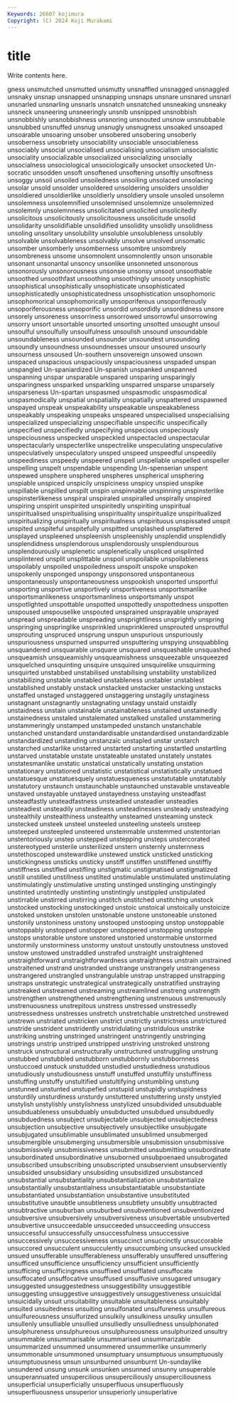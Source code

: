 ```yaml
---
Keywords: 26607 kojimura
Copyright: (C) 2024 Koji Murakami
---
```


# title

Write contents here.



gness
unsmutched unsmutted unsmutty unsnaffled unsnagged unsnaggled unsnaky unsnap unsnapped unsnapping
unsnaps unsnare unsnared unsnarl unsnarled unsnarling unsnarls unsnatch unsnatched unsneaking
unsneaky unsneck unsneering unsneeringly unsnib unsnipped unsnobbish unsnobbishly unsnobbishness unsnoring
unsnouted unsnow unsnubbable unsnubbed unsnuffed unsnug unsnugly unsnugness unsoaked unsoaped
unsoarable unsoaring unsober unsobered unsobering unsoberly unsoberness unsobriety unsociability unsociable
unsociableness unsociably unsocial unsocialised unsocialising unsocialism unsocialistic unsociality unsocializable unsocialized
unsocializing unsocially unsocialness unsociological unsociologically unsocket unsocketed Un-socratic unsodden unsoft
unsoftened unsoftening unsoftly unsoftness unsoggy unsoil unsoiled unsoiledness unsoiling unsolaced
unsolacing unsolar unsold unsolder unsoldered unsoldering unsolders unsoldier unsoldiered unsoldierlike
unsoldierly unsoldiery unsole unsoled unsolemn unsolemness unsolemnified unsolemnised unsolemnize unsolemnized
unsolemnly unsolemnness unsolicitated unsolicited unsolicitedly unsolicitous unsolicitously unsolicitousness unsolicitude unsolid
unsolidarity unsolidifiable unsolidified unsolidity unsolidly unsolidness unsoling unsolitary unsolubility unsoluble
unsolubleness unsolubly unsolvable unsolvableness unsolvably unsolve unsolved unsomatic unsomber unsomberly
unsomberness unsombre unsombrely unsombreness unsome unsomnolent unsomnolently unson unsonable unsonant
unsonantal unsoncy unsonlike unsonneted unsonorous unsonorously unsonorousness unsonsie unsonsy unsoot
unsoothable unsoothed unsoothfast unsoothing unsoothingly unsooty unsophistic unsophistical unsophistically unsophisticate
unsophisticated unsophisticatedly unsophisticatedness unsophistication unsophomoric unsophomorical unsophomorically unsoporiferous unsoporiferously unsoporiferousness
unsoporific unsordid unsordidly unsordidness unsore unsorely unsoreness unsorriness unsorrowed unsorrowful
unsorrowing unsorry unsort unsortable unsorted unsorting unsotted unsought unsoul unsoulful
unsoulfully unsoulfulness unsoulish unsound unsoundable unsoundableness unsounded unsounder unsoundest unsounding
unsoundly unsoundness unsoundnesses unsour unsoured unsourly unsourness unsoused Un-southern unsovereign
unsowed unsown unspaced unspacious unspaciously unspaciousness unspaded unspan unspangled Un-spaniardized
Un-spanish unspanked unspanned unspanning unspar unsparable unspared unsparing unsparingly unsparingness
unsparked unsparkling unsparred unsparse unsparsely unsparseness Un-spartan unspasmed unspasmodic unspasmodical
unspasmodically unspatial unspatiality unspatially unspattered unspawned unspayed unspeak unspeakability unspeakable
unspeakableness unspeakably unspeaking unspeaks unspeared unspecialised unspecialising unspecialized unspecializing unspecifiable
unspecific unspecifically unspecified unspecifiedly unspecifying unspecious unspeciously unspeciousness unspecked unspeckled
unspectacled unspectacular unspectacularly unspecterlike unspectrelike unspeculating unspeculative unspeculatively unspeculatory unsped
unspeed unspeedful unspeedily unspeediness unspeedy unspeered unspell unspellable unspelled unspeller
unspelling unspelt unspendable unspending Un-spenserian unspent unspewed unsphere unsphered unspheres
unspherical unsphering unspiable unspiced unspicily unspiciness unspicy unspied unspike unspillable
unspilled unspilt unspin unspinnable unspinning unspinsterlike unspinsterlikeness unspiral unspiraled unspiralled
unspirally unspired unspiring unspirit unspirited unspiritedly unspiriting unspiritual unspiritualised unspiritualising
unspirituality unspiritualize unspiritualized unspiritualizing unspiritually unspiritualness unspirituous unspissated unspit unspited
unspiteful unspitefully unspitted unsplashed unsplattered unsplayed unspleened unspleenish unspleenishly unsplendid
unsplendidly unsplendidness unsplendorous unsplendorously unsplendourous unsplendourously unsplenetic unsplenetically unspliced unsplinted
unsplintered unsplit unsplittable unspoil unspoilable unspoilableness unspoilably unspoiled unspoiledness unspoilt
unspoke unspoken unspokenly unsponged unspongy unsponsored unspontaneous unspontaneously unspontaneousness unspookish
unsported unsportful unsporting unsportive unsportively unsportiveness unsportsmanlike unsportsmanlikeness unsportsmanliness unsportsmanly
unspot unspotlighted unspottable unspotted unspottedly unspottedness unspotten unspoused unspouselike unspouted
unsprained unsprayable unsprayed unspread unspreadable unspreading unsprightliness unsprightly unspring unspringing
unspringlike unsprinkled unsprinklered unsprouted unsproutful unsprouting unspruced unsprung unspun unspurious
unspuriously unspuriousness unspurned unspurred unsputtering unspying unsquabbling unsquandered unsquarable unsquare
unsquared unsquashable unsquashed unsqueamish unsqueamishly unsqueamishness unsqueezable unsqueezed unsquelched unsquinting
unsquire unsquired unsquirelike unsquirming unsquirted unstabbed unstabilised unstabilising unstability unstabilized
unstabilizing unstable unstabled unstableness unstabler unstablest unstablished unstably unstack unstacked
unstacker unstacking unstacks unstaffed unstaged unstaggered unstaggering unstagily unstaginess unstagnant
unstagnantly unstagnating unstagy unstaid unstaidly unstaidness unstain unstainable unstainableness unstained
unstainedly unstainedness unstaled unstalemated unstalked unstalled unstammering unstammeringly unstamped unstampeded
unstanch unstanchable unstanched unstandard unstandardisable unstandardised unstandardizable unstandardized unstanding unstanzaic
unstapled unstar unstarch unstarched unstarlike unstarred unstarted unstarting unstartled unstartling
unstarved unstatable unstate unstateable unstated unstately unstates unstatesmanlike unstatic unstatical
unstatically unstating unstation unstationary unstationed unstatistic unstatistical unstatistically unstatued unstatuesque
unstatuesquely unstatuesqueness unstatutable unstatutably unstatutory unstaunch unstaunchable unstaunched unstavable unstaveable
unstaved unstayable unstayed unstayedness unstaying unsteadfast unsteadfastly unsteadfastness unsteadied unsteadier
unsteadies unsteadiest unsteadily unsteadiness unsteadinesses unsteady unsteadying unstealthily unstealthiness unstealthy
unsteamed unsteaming unsteck unstecked unsteek unsteel unsteeled unsteeling unsteels unsteep
unsteeped unsteepled unsteered unstemmable unstemmed unstentorian unstentoriously unstep unstepped unstepping
unsteps unstercorated unstereotyped unsterile unsterilized unstern unsternly unsternness unstethoscoped unstewardlike
unstewed unstick unsticked unsticking unstickingness unsticks unsticky unstiff unstiffen unstiffened
unstiffly unstiffness unstifled unstifling unstigmatic unstigmatised unstigmatized unstill unstilled unstillness
unstilted unstimulable unstimulated unstimulating unstimulatingly unstimulative unsting unstinged unstinging unstingingly
unstinted unstintedly unstinting unstintingly unstippled unstipulated unstirrable unstirred unstirring unstitch
unstitched unstitching unstock unstocked unstocking unstockinged unstoic unstoical unstoically unstoicize
unstoked unstoken unstolen unstonable unstone unstoneable unstoned unstonily unstoniness unstony
unstooped unstooping unstop unstoppable unstoppably unstopped unstopper unstoppered unstopping unstopple
unstops unstorable unstore unstored unstoried unstormable unstormed unstormily unstorminess unstormy
unstout unstoutly unstoutness unstoved unstow unstowed unstraddled unstrafed unstraight unstraightened
unstraightforward unstraightforwardness unstraightness unstrain unstrained unstraitened unstrand unstranded unstrange unstrangely
unstrangeness unstrangered unstrangled unstrangulable unstrap unstrapped unstrapping unstraps unstrategic unstrategical
unstrategically unstratified unstraying unstreaked unstreamed unstreaming unstreamlined unstreng unstrength unstrengthen
unstrengthened unstrengthening unstrenuous unstrenuously unstrenuousness unstrepitous unstress unstressed unstressedly unstressedness
unstresses unstretch unstretchable unstretched unstrewed unstrewn unstriated unstricken unstrict unstrictly
unstrictness unstrictured unstride unstrident unstridently unstridulating unstridulous unstrike unstriking unstring
unstringed unstringent unstringently unstringing unstrings unstrip unstriped unstripped unstriving unstroked
unstrong unstruck unstructural unstructurally unstructured unstruggling unstrung unstubbed unstubbled unstubborn
unstubbornly unstubbornness unstuccoed unstuck unstudded unstudied unstudiedness unstudious unstudiously unstudiousness
unstuff unstuffed unstuffily unstuffiness unstuffing unstuffy unstultified unstultifying unstumbling unstung
unstunned unstunted unstupefied unstupid unstupidly unstupidness unsturdily unsturdiness unsturdy unstuttered
unstuttering unsty unstyled unstylish unstylishly unstylishness unstylized unsubdivided unsubduable unsubduableness
unsubduably unsubducted unsubdued unsubduedly unsubduedness unsubject unsubjectable unsubjected unsubjectedness unsubjection
unsubjective unsubjectively unsubjectlike unsubjugate unsubjugated unsublimable unsublimated unsublimed unsubmerged unsubmergible
unsubmerging unsubmersible unsubmission unsubmissive unsubmissively unsubmissiveness unsubmitted unsubmitting unsubordinate unsubordinated
unsubordinative unsuborned unsubpoenaed unsubrogated unsubscribed unsubscribing unsubscripted unsubservient unsubserviently unsubsided
unsubsidiary unsubsiding unsubsidized unsubstanced unsubstantial unsubstantiality unsubstantialization unsubstantialize unsubstantially unsubstantialness
unsubstantiatable unsubstantiate unsubstantiated unsubstantiation unsubstantive unsubstituted unsubstitutive unsubtle unsubtleness unsubtlety
unsubtly unsubtracted unsubtractive unsuburban unsuburbed unsubventioned unsubventionized unsubversive unsubversively unsubversiveness
unsubvertable unsubverted unsubvertive unsucceedable unsucceeded unsucceeding unsuccess unsuccessful unsuccessfully unsuccessfulness
unsuccessive unsuccessively unsuccessiveness unsuccinct unsuccinctly unsuccorable unsuccored unsucculent unsucculently unsuccumbing
unsucked unsuckled unsued unsufferable unsufferableness unsufferably unsuffered unsuffering unsufficed unsufficience
unsufficiency unsufficient unsufficiently unsufficing unsufficingness unsuffixed unsufflated unsuffocate unsuffocated unsuffocative
unsuffused unsuffusive unsugared unsugary unsuggested unsuggestedness unsuggestibility unsuggestible unsuggesting unsuggestive
unsuggestively unsuggestiveness unsuicidal unsuicidally unsuit unsuitability unsuitable unsuitableness unsuitably unsuited
unsuitedness unsuiting unsulfonated unsulfureness unsulfureous unsulfureousness unsulfurized unsulkily unsulkiness unsulky
unsullen unsullenly unsulliable unsullied unsulliedly unsulliedness unsulphonated unsulphureness unsulphureous unsulphureousness
unsulphurized unsultry unsummable unsummarisable unsummarised unsummarizable unsummarized unsummed unsummered unsummerlike
unsummerly unsummonable unsummoned unsumptuary unsumptuous unsumptuously unsumptuousness unsun unsunburned unsunburnt
Un-sundaylike unsundered unsung unsunk unsunken unsunned unsunny unsuperable unsuperannuated unsupercilious
unsuperciliously unsuperciliousness unsuperficial unsuperficially unsuperfluous unsuperfluously unsuperfluousness unsuperior unsuperiorly unsuperlative
